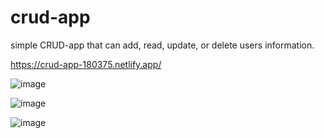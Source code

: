 # crud-app

simple CRUD-app that can add, read, update, or delete users information.

https://crud-app-180375.netlify.app/

![image](https://user-images.githubusercontent.com/83285872/203164988-6f3719ef-5f6c-4b75-a63f-a30512a8e98b.png)

![image](https://user-images.githubusercontent.com/83285872/203165050-8cef9349-cd28-4c32-8b24-f49255188dc5.png)

![image](https://user-images.githubusercontent.com/83285872/203165065-4849f954-6af4-4906-8407-8441c2d71b12.png)
